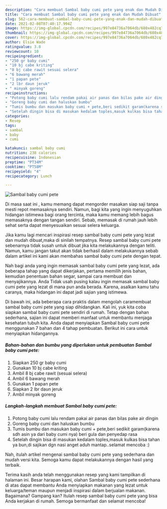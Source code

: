 ```yaml
---
description: "Cara membuat Sambal baby cumi pete yang enak dan Mudah Dibuat"
title: "Cara membuat Sambal baby cumi pete yang enak dan Mudah Dibuat"
slug: 562-cara-membuat-sambal-baby-cumi-pete-yang-enak-dan-mudah-dibuat
date: 2021-02-08T07:40:17.994Z
image: https://img-global.cpcdn.com/recipes/997e84736a7064db/680x482cq70/sambal-baby-cumi-pete-foto-resep-utama.jpg
thumbnail: https://img-global.cpcdn.com/recipes/997e84736a7064db/680x482cq70/sambal-baby-cumi-pete-foto-resep-utama.jpg
cover: https://img-global.cpcdn.com/recipes/997e84736a7064db/680x482cq70/sambal-baby-cumi-pete-foto-resep-utama.jpg
author: Elsie Wade
ratingvalue: 3.8
reviewcount: 10
recipeingredient:
- "250 gr baby cumi"
- "10 bj cabe kriting"
- "8 bj cabe rawit sesuai selera"
- "6 bawang merah"
- "1 papan pete"
- "2 lbr daun jeruk"
- " minyak goreng"
recipeinstructions:
- "Potong baby cumi lalu rendam pakai air panas dan bilas pake air dingin"
- "Goreng baby cumi dan haluskan bumbu"
- "Tumis bumbu dan masukan baby cumi + pete,beri sedikit garam(karena sdh asin ya dari baby cumi nya) beri gula dan penyedap rasa"
- "Setelah dingin bisa di masukan kedalam toples,masuk kulkas bisa tahan ya bun,di sajikan dgn nasi anget aduh mantap..selamat mencoba :)"
categories:
- Resep
tags:
- sambal
- baby
- cumi

katakunci: sambal baby cumi 
nutrition: 238 calories
recipecuisine: Indonesian
preptime: "PT34M"
cooktime: "PT58M"
recipeyield: "4"
recipecategory: Lunch

---
```



![Sambal baby cumi pete](https://img-global.cpcdn.com/recipes/997e84736a7064db/680x482cq70/sambal-baby-cumi-pete-foto-resep-utama.jpg)

Di masa  saat ini , kamu memang dapat mengorder masakan siap saji tanpa mesti repot memasaknya sendiri. Namun, bagi kita yang ingin menyuguhkan hidangan istimewa bagi orang tercinta, maka kamu memang lebih bagus memasaknya dengan tangan sendiri. Sebab, memasak di rumah jauh lebih sehat serta dapat menyesuaikan sesuai selera keluarga.

Jika kamu lagi mencari inspirasi resep sambal baby cumi pete yang lezat dan mudah dibuat,maka di sinilah tempatnya. Resep sambal baby cumi pete  sebenarnya tidak susah untuk dibuat jika kita melakukannya dengan teliti. Namun, kamu jangan takut akan tidak berhasil dalam melakukannya 
sebab dalam artikel ini kami akan membahas sambal baby cumi pete dengan tepat.  



Nah bagi anda yang ingin memasak sambal baby cumi pete yang lezat, ada beberapa tahap yang dapat dikerjakan, pertama memilih jenis bahan, kemudian penentuan bahan segar, sampai cara membuat dan menyajikannya. Anda Tidak usah pusing kalau ingin memasak sambal baby cumi pete yang lezat di mana pun anda berada. Karena, asalkan kamu  tahu caranya, maka hidangan ini dapat jadi sajian yang istimewa.

Di bawah ini, ada beberapa cara praktis  dalam mengolah caramembuat sambal baby cumi pete yang siap dihidangkan. Kali ini, yuk kita coba siapkan sambal baby cumi pete sendiri di rumah. Tetap dengan bahan sederhana, sajian ini dapat memberi manfaat untuk membantu menjaga kesehatan tubuh kita. Anda dapat menyiapkan Sambal baby cumi pete menggunakan 7 bahan dan 4 tahap pembuatan. Berikut ini cara untuk menyiapkan hidangannya.

<!--inarticleads1-->

##### Bahan-bahan dan bumbu yang diperlukan untuk pembuatan Sambal baby cumi pete:

1. Siapkan 250 gr baby cumi
1. Gunakan 10 bj cabe kriting
1. Ambil 8 bj cabe rawit (sesuai selera)
1. Ambil 6 bawang merah
1. Gunakan 1 papan pete
1. Siapkan 2 lbr daun jeruk
1. Ambil  minyak goreng




<!--inarticleads2-->

##### Langkah-langkah membuat Sambal baby cumi pete:

1. Potong baby cumi lalu rendam pakai air panas dan bilas pake air dingin
1. Goreng baby cumi dan haluskan bumbu
1. Tumis bumbu dan masukan baby cumi + pete,beri sedikit garam(karena sdh asin ya dari baby cumi nya) beri gula dan penyedap rasa
1. Setelah dingin bisa di masukan kedalam toples,masuk kulkas bisa tahan ya bun,di sajikan dgn nasi anget aduh mantap..selamat mencoba :)




Nah, itulah artikel mengenai  sambal baby cumi pete  yang sederhana dan mudah versi kita. Semoga kamu dapat melakukannya dengan hasil yang terbaik. 

Terima kasih anda telah menggunakan resep yang kami tampilkan di halaman ini. Besar harapan kami, olahan  Sambal baby cumi pete sederhana di atas dapat membantu Anda menyiapkan makanan yang lezat untuk keluarga/teman maupun menjadi inspirasi dalam berjualan makanan. Bagaimana? Gampang kan? Itulah resep sambal baby cumi pete yang bisa Anda kerjakan di rumah. Semoga bermanfaat dan selamat mencoba!

